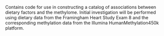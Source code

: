 Contains code for use in constructing a catalog of associations between dietary factors and the methylome. Initial investigation will be performed using dietary data from the Framingham Heart Study Exam 8 and the corresponding methylation data from the Illumina HumanMethylation450k platform.
